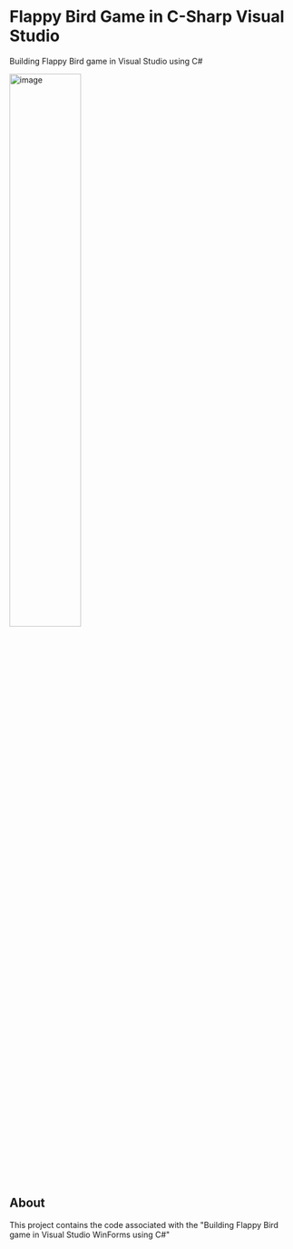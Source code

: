 # Flappy Bird Game in C-Sharp Visual Studio
Building Flappy Bird game in Visual Studio using C#

<img src="https://www.extremetech.com/wp-content/uploads/2014/02/flappy-bird.jpg" alt="image" width="50%">

## About
This project contains the code associated with the "Building Flappy Bird game in Visual Studio WinForms using C#"
